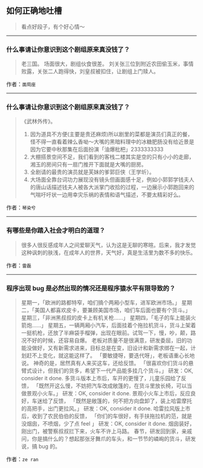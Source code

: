 ## 如何正确地吐槽

> 看点好段子，有个好心情～


 
---

### 什么事请让你意识到这个剧组原来真没钱了？

> 老三国。
> 场面很大，剧组伙食很差。
> 刘关张三位到附近农田偷玉米，事情败露，关张二人跑得快，刘皇叔被扣住，让剧组上门赎人。


作者：`面局座`

---

### 什么事请让你意识到这个剧组原来真没钱了？

> 《武林外传》。
> 1. 因为道具不方便(主要是贵还麻烦)所以剧里的菜都是演员们真正的餐，怪不得一直看着辣么香呦～大嘴的黑暗料理中的冰糖肥肠没有给近景是因为它要中秋那集在后面扮演「油爆枇杷」2333333333
> 2. 大棚搭景空间不足，我们看到的客栈二楼其实是空的只有小小的走廊，湘玉的房间只有一扇门推开下面就是大嘴的厨房。
> 3. 全剧请的最贵的演员就是芙妹的爹郭巨侠（王学圻）。
> 4. 大场面全靠台词功力展现没有镜头但画面感十足，例如小郭郭学钱夫人的唐山话描述钱夫人被各大派掌门收拾的过程，一边展示小郭跑回来的气喘吁吁状一边用幸灾乐祸的表情和语气描述，不要太精彩好么。


作者：`琴染兮`

---

### 有哪些是你踏入社会才明白的道理？

> 很多人很反感成年人之间爱聊天气，认为这是无聊的寒暄。后来，我才发觉这种讽刺的肤浅，在成年人的世界，天气好，真是生活里为数不多的快乐。


作者：`雷磊`

---

### 程序出现 bug 是必然出现的情况还是程序猿水平有限导致的？

> 星期一，「欧洲的路都特窄，咱们搞个两厢小型车，进军欧洲市场。」
> 星期二，「美国人都喜欢皮卡，要兼顾美国市场，咱们车后面也要有个货斗。」
> 星期三，「非洲黑叔叔的皮卡上有机关枪……」
> 星期四，「毛子的车上能装火箭炮……」
> 星期五，一辆两厢小汽车，后面挂着个拖拉机货斗，货斗上架着一挺机枪，还放了半麻袋手榴弹，出现在眼前。试驾一下，慢，吵，颠，路况不好的时候，还容易自爆。
> 老板对质量不是很满意，研发委屈，旧的功能没做好，又有新需求进来，目标总是在变，旧设计和新需求绑在一起，计划赶不上变化，就这能这样了。
> 「要敏捷呀，要迭代呀」，老板语重心长地说。
> 神奇的是，居然真有人来买这车，还给反馈。
> 「很喜欢你们货斗的悬臂式设计，但我们的货多，希望下一代产品能多挂几个货斗。」
> 研发：OK, consider it done.
> 多货斗版本上市后，车开的更慢了，儿童乐园给了反馈，
> 「既然开这么慢，不妨把汽车改成敞篷的，在货斗里放长椅，可以当做景观小火车。」
> 研发：OK, consider it done.
> 景观小火车上市后，反应良好，车迷给了反馈，
> 「既然是敞篷的，何不把方向盘卸了，装上哈雷摩托的高把手，出门更拉风。」
> 研发：OK, consider it done.
> 哈雷拉风版上市后，收到了农民伯伯的反馈，
> 「你们的车很好，有手扶拖拉机的范，就是没烟囱，不喷烟，少了点 feel 」
> 研发：OK, consider it done.
> 烟囱装好，刚出门，被警察叔叔拦下来，火车不许上马路。
> 春节，研发回到家，亲戚问，你是搞什么的？想起那张牙舞爪的车头，和一节节的嶙峋的货斗，研发说，搞 bug 的。


作者：`ze ran`